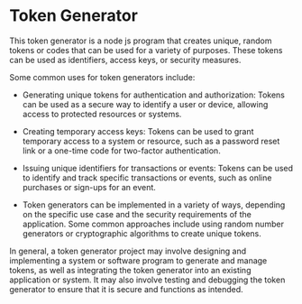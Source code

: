 # Token Generator
This token generator is a node js program that creates unique, random tokens or codes that can be used for a variety of purposes. These tokens can be used as identifiers, access keys, or security measures.

Some common uses for token generators include:

* Generating unique tokens for authentication and authorization: Tokens can be used as a secure way to identify a user or device, allowing access to protected resources or systems.

* Creating temporary access keys: Tokens can be used to grant temporary access to a system or resource, such as a password reset link or a one-time code for two-factor authentication.

* Issuing unique identifiers for transactions or events: Tokens can be used to identify and track specific transactions or events, such as online purchases or sign-ups for an event.

* Token generators can be implemented in a variety of ways, depending on the specific use case and the security requirements of the application. Some common approaches include using random number generators or cryptographic algorithms to create unique tokens.

In general, a token generator project may involve designing and implementing a system or software program to generate and manage tokens, as well as integrating the token generator into an existing application or system. It may also involve testing and debugging the token generator to ensure that it is secure and functions as intended.





